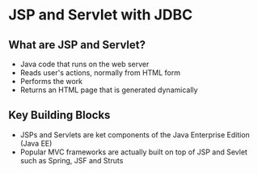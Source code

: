 # JSP and Servlet with JDBC





## What are JSP and Servlet?
- Java code that runs on the web server
- Reads user's actions, normally from HTML form
- Performs the work
- Returns an HTML page that is generated dynamically


## Key Building Blocks
- JSPs and Servlets are ket components of the Java Enterprise Edition (Java EE)
- Popular MVC frameworks are actually built on top of JSP and Sevlet such as Spring, JSF and Struts
